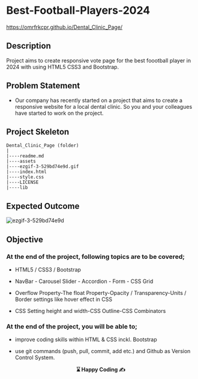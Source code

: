 # Best-Football-Players-2024

https://omrfrkcpr.github.io/Dental_Clinic_Page/

## Description

Project aims to create responsive vote page for the best foootball player in 2024 with using HTML5 CSS3 and Bootstrap.

## Problem Statement

- Our company has recently started on a project that aims to create a responsive website for a local dental clinic. So you and your colleagues have started to work on the project.

## Project Skeleton

```
Dental_Clinic_Page (folder)
|
|----readme.md
|----assets
|----ezgif-3-529bd74e9d.gif
|----index.html
|----style.css
|----LICENSE
|----lib
```

## Expected Outcome

![ezgif-3-529bd74e9d](https://github.com/omrfrkcpr/Dental_Clinic_Page/assets/77440899/93a90b59-e90b-41d7-8290-a6eafd0ef10f)

## Objective

### At the end of the project, following topics are to be covered;

- HTML5 / CSS3 / Bootstrap

- NavBar - Carousel Slider - Accordion - Form - CSS Grid

- Overflow Property-The float Property-Opacity / Transparency-Units / Border settings like hover effect in CSS

- CSS Setting height and width-CSS Outline-CSS Combinators

### At the end of the project, you will be able to;

- improve coding skills within HTML & CSS inckl. Bootstrap

- use git commands (push, pull, commit, add etc.) and Github as Version Control System.

<p align="center"> <strong>⌛ Happy Coding  ✍ </strong> </p>
